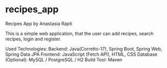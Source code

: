 # recipes_app
Recipes App by Anastasia Rapti

This is a simple web application, that the user can add recipes, search recipes, login and register.

Used Technologies:
Backend: Java(Corretto-17), Spring Boot, Spring Web, Spring Data JPA
Frontend: JavaScript (Fetch API), HTML, CSS
Database (Optional): MySQL / PostgreSQL / H2
Build Tool: Maven
